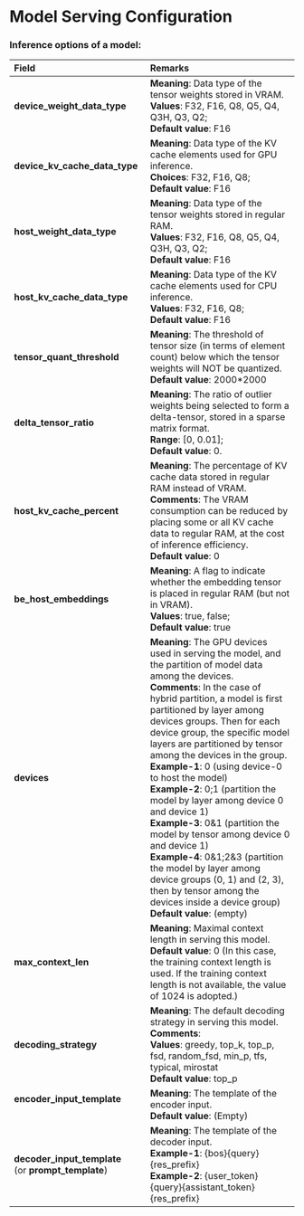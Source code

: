 # Model Serving Configuration



### Inference options of a model:

| Field | Remarks |
|:---------|:---------|
| **device_weight_data_type** | **Meaning**: Data type of the tensor weights stored in VRAM. <br>**Values**: F32, F16, Q8, Q5, Q4, Q3H, Q3, Q2;<br>**Default value**: F16 |
| **device_kv_cache_data_type** | **Meaning**: Data type of the KV cache elements used for GPU inference.<br>**Choices**: F32, F16, Q8;<br>**Default value**: F16 |
| **host_weight_data_type** | **Meaning**: Data type of the tensor weights stored in regular RAM. <br>**Values**: F32, F16, Q8, Q5, Q4, Q3H, Q3, Q2;<br>**Default value**: F16 |
| **host_kv_cache_data_type** | **Meaning**: Data type of the KV cache elements used for CPU inference. <br>**Values**: F32, F16, Q8;<br>**Default value**: F16 |
| **tensor_quant_threshold** | **Meaning**: The threshold of tensor size (in terms of element count) below which the tensor weights will NOT be quantized.<br>**Default value**: 2000*2000 |
| **delta_tensor_ratio** | **Meaning**: The ratio of outlier weights being selected to form a delta-tensor, stored in a sparse matrix format. <br>**Range**: [0, 0.01];<br>**Default value**: 0. |
| **host_kv_cache_percent** | **Meaning**: The percentage of KV cache data stored in regular RAM instead of VRAM.<br>**Comments**: The VRAM consumption can be reduced by placing some or all KV cache data to regular RAM, at the cost of inference efficiency. <br>**Default value**: 0 |
| **be_host_embeddings** | **Meaning**: A flag to indicate whether the embedding tensor is placed in regular RAM (but not in VRAM).<br>**Values**: true, false;<br>**Default value**: true |
| **devices** | **Meaning**: The GPU devices used in serving the model, and the partition of model data among the devices.<br>**Comments**: In the case of hybrid partition, a model is first partitioned by layer among devices groups. Then for each device group, the specific model layers are partitioned by tensor among the devices in the group. <br>**Example-1**: 0 (using device-0 to host the model) <br>**Example-2**: 0;1 (partition the model by layer among device 0 and device 1) <br>**Example-3**: 0&1 (partition the model by tensor among device 0 and device 1) <br>**Example-4**: 0&1;2&3 (partition the model by layer among device groups (0, 1) and (2, 3), then by tensor among the devices inside a device group) <br>**Default value**: (empty) |
| **max_context_len** | **Meaning**: Maximal context length in serving this model.<br>**Default value**: 0 (In this case, the training context length is used. If the training context length is not available, the value of 1024 is adopted.) |
| **decoding_strategy** | **Meaning**: The default decoding strategy in serving this model. <br>**Comments**: <br>**Values**: greedy, top_k, top_p, fsd, random_fsd, min_p, tfs, typical, mirostat <br>**Default value**: top_p |
| **encoder_input_template** &nbsp;&nbsp;&nbsp;&nbsp;&nbsp;&nbsp;&nbsp;&nbsp;&nbsp;&nbsp;&nbsp;&nbsp;&nbsp;&nbsp;&nbsp;&nbsp;&nbsp;&nbsp;&nbsp;&nbsp;&nbsp;&nbsp;&nbsp; | **Meaning**: The template of the encoder input. <br>**Default value**: (Empty) |
| **decoder_input_template**<br>(or **prompt_template**) | **Meaning**: The template of the decoder input. <br>**Example-1**: {bos}{query}{res_prefix} <br>**Example-2**: {user_token}{query}{assistant_token}{res_prefix} |
